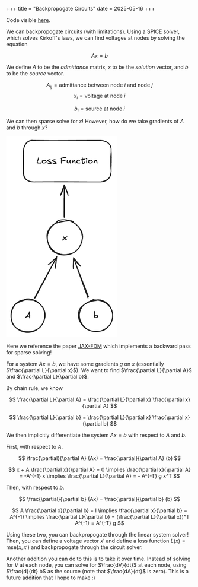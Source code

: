 +++
title = "Backpropogate Circuits"
date = 2025-05-16
+++

Code visible [here](https://github.com/skunnavakkam/backprop-circuit-simulator).

We can backpropogate circuits (with limitations). Using a SPICE solver, which solves Kirkoff's laws, we can find voltages at nodes by solving the equation 

$$
Ax = b
$$

We define $A$ to be the *admittance* matrix, $x$ to be the *solution* vector, and $b$ to be the *source* vector. 

$$
A_{i j} = \text{admittance between node $i$ and node $j$}
$$
$$
x_i = \text{voltage at node $i$}
$$

$$
b_i = \text{source at node $i$}
$$

We can then sparse solve for $x$! However, how do we take gradients of $A$ and $b$ through $x$?

<img src="gradient-flow.png" alt="Gradient flow through the circuit solver" style="width: min(100%, 300px);" />

Here we reference the paper [JAX-FDM](https://arxiv.org/abs/2307.12407) which implements a backward pass for sparse solving!

For a system $Ax = b$, we have some gradients $g$ on $x$ (essentially $\frac{\partial L}{\partial x}$). We want to find $\frac{\partial L}{\partial A}$ and $\frac{\partial L}{\partial b}$.

By chain rule, we know

$$
\frac{\partial L}{\partial A} = \frac{\partial L}{\partial x} \frac{\partial x}{\partial A}
$$

$$
\frac{\partial L}{\partial b} = \frac{\partial L}{\partial x} \frac{\partial x}{\partial b}
$$

We then implicitly differentiate the system $Ax = b$ with respect to $A$ and $b$.

First, with respect to $A$. 

$$
\frac{\partial}{\partial A} (Ax) = \frac{\partial}{\partial A} (b)
$$

$$
x + A \frac{\partial x}{\partial A} = 0 \implies \frac{\partial x}{\partial A} = -A^{-1} x \implies \frac{\partial L}{\partial A} = - A^{-T} g x^T
$$

Then, with respect to $b$.

$$
\frac{\partial}{\partial b} (Ax) = \frac{\partial}{\partial b} (b)
$$

$$
A \frac{\partial x}{\partial b} = I \implies \frac{\partial x}{\partial b} = A^{-1} \implies \frac{\partial L}{\partial b} = (\frac{\partial L}{\partial x})^T A^{-1} = A^{-T} g
$$

Using these two, you can backpropogate through the linear system solver! Then, you can define a voltage vector $x'$ and define a loss function $L(x) = \text{mse}(x, x')$ and backpropogate through the circuit solver.

Another addition you can do to this is to take it over time. Instead of solving for $V$ at each node, you can solve for $\frac{dV}{dt}$ at each node, using $\frac{d}{dt} b$ as the source (note that $\frac{dA}{dt}$ is zero). This is a future addition that I hope to make :)











